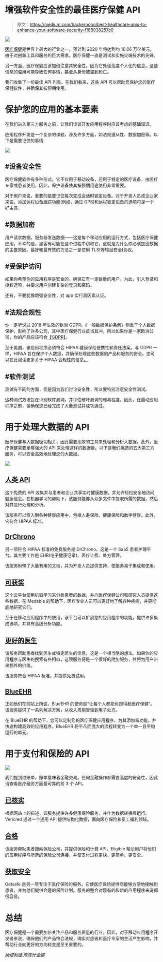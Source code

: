 # 增强软件安全性的最佳医疗保健 API

> 原文：<https://medium.com/hackernoon/best-healthcare-apis-to-enhance-your-software-security-f188038257c0>

![](img/d69832b62df5d10f8aed605e61a6532c.png)

[医疗保健](https://dashbouquet.com/blog/mobile/blog/artificial-intelligence/transformation-of-healthcare-how-technology-redefines-one-of-the-oldest-industries-in-the-world)是世界上最大的行业之一，预计到 2020 年将达到约 10.06 万亿美元。由于对创新工具和服务的巨大需求，医疗保健一直是测试和实施尖端技术的先锋。

另一方面，医疗保健应该加倍注意其安全性，因为它处理高度个人化的信息。这些信息的滥用可能导致任何事情，甚至从身份被盗到死亡。

我们收集了一份最佳 API 列表，在我们看来，这些 API 可以帮助您保护您的医疗保健软件，并确保其按预期使用。

# 保护您的应用的基本要素

在我们进入第三方服务之前，让我们谈谈开发应用程序时应该考虑的基础知识。

应用程序开发是一个复杂的课题，涉及许多方面，如法规遵从性、数据加密等。以下是需要记住的事情:

![](img/f5b73f7b0200b93ecb28ed6460d3d5ee.png)

## #设备安全性

医疗保健软件有多种形式。它不仅用于移动设备，还用于特定的医疗设备，由医疗专家或患者使用。因此，保护设备使其按预期用途使用非常重要。

对于用户来说，重要的是要记住每次完成会话时锁定设备。对于开发人员或企业家来说，添加远程设备跟踪功能(例如，通过 GPS)和远程锁定设备的选项将是一个好主意。

## #数据加密

用户请求数据，服务器发送数据——这是每个移动应用的运行方式，包括医疗保健应用。不幸的是，黑客有可能在这个过程中窃取它，这就是为什么你必须加密数据的主要原因。最好和最有效的方法之一是使用 TLS(传输层安全)协议。

## #受保护访问

如果你希望你的应用程序是安全的，确保它有一定数量的用户。为此，引入登录和授权选项，并要求用户创建复杂的登录和密码。

还有，不要犹豫增强安全性，对 app 实行双因素认证。

## #法规合规性

你一定听说过 2018 年生效的欧洲 GDPR。《一般数据保护条例》侧重于个人数据保护，影响了许多公司，其中医疗保健行业首当其冲。所以如果你是一家欧洲公司，你的产品应该符合[【GDPR】](https://privacypolicies.com/blog/gdpr-compliance-apps/)。

至于美国，该应用程序必须符合 HIPAA:健康保险便携性和责任法案。与 GDPR 一样，HIPAA 旨在保护个人数据，并确保处理这些数据的产品和服务的安全。您可以在此阅读更多关于 HIPAA 合规性的信息[。](https://www.archer-soft.com/en/blog/4-steps-make-your-app-hipaa-compliant)

## #软件测试

测试有不同的方面，但是因为我们讨论安全性，所以要特别注意安全性测试。

这种测试方法旨在识别软件漏洞，并评估破坏漏洞的难易程度。因此，在启动应用程序之前，请确保您已经完成了大量测试并成功通过。

# 用于处理大数据的 API

医疗保健与大数据密切相关，因此需要高效的工具来处理和分析大数据。此外，医疗保健需要足够强大的 API 来处理这样的数据量。以下是我们挑选的五大第三方服务，可以安全高效地处理您的大数据。

![](img/8c7235c701aba2a6cba9f450313e8103.png)

## [人类 API](https://www.humanapi.co/)

这个免费的 API 收集并与患者和企业共享实时健康数据，并允许轻松安全地访问健康信息。在机器学习的帮助下，该服务能够从众多文件中提取所需的数据，然后对其进行处理和分析。

该服务可以嵌入到各种健康应用中，包括人寿保险、健康保险和数字健康。此外，它符合 HIPAA 标准。

## [DrChrono](https://www.drchrono.com/api/)

另一项符合 HIPAA 标准的免费服务是 DrChrono，这是一个 SaaS 患者护理平台。其主要工作是 EHR(电子健康记录)、医疗计费、处方管理。

该服务附带了大量有用的文档，并为开发人员提供支持，使服务易于集成和使用。

## [可获奖](https://www.medable.com/)

这个云平台使用机器学习来分析患者的数据，并向医疗保健公司和研究人员提供这些数据。在 Medable 的帮助下，医疗专业人员可以更好地了解各种疾病，并更彻底地研究它们。

至于在移动应用程序中的使用，该平台可以扩展您的应用程序的功能，提供许多集成选项，并具有高级分析功能。

## [更好的医生](https://betterdoctor.com/about-betterdoctor/)

该服务帮助患者找到医生或特定医生的信息，这是一个相当酷的想法。如果你的应用程序与医生的搜索有些相似，这项服务将是一个很好的附加服务，并将为用户带来额外的价值。

该服务符合 HIPAA 标准，并提供免费试用。

## [BlueEHR](https://blueehr.com/)

正如他们在网站上所说，BlueEHR 的使命是“让每个人都能负担得起医疗保健”。该服务提供了一系列解决方案，从收入周期管理到电子处方。

在 BlueEHR 的帮助下，您可以定制您的医疗保健应用程序，为其添加新功能，并快速构建高效的应用程序。BlueEHR 将平凡而庞大的流程转变为一个单一且平稳运行的单元。

# 用于支付和保险的 API

![](img/1c03e86ebe8296d20d47e2477c6babce.png)

我们提到过账单，账单意味着金融交易。任何金融操作都需要高度的安全性，因此请查看医疗融资方面最可靠的前 3 个 API。

## [已核实](https://vericred.com/)

根据网站上的描述，该服务提供许多健康保险服务，并作为数据转换层运行。Vericred 通过一个通用 API 提供结构化数据，面向医疗保险和员工福利领域。

## [合格](https://eligible.com/)

该服务帮助患者搜索保险公司，并提供保险和计费 API。Eligible 帮助用户将他们的应用程序与所选的保险公司连接，并使支付过程更快、更简单、更安全。

## [获取安全](https://www.hellogetsafe.com/)

Getsafe 是另一项专注于医疗保险的服务。它使医疗保险提供商能够方便地接触到患者，并为他们提供合适的保险计划。服务的整合对现有的和新的应用程序来说都很容易。

# 总结

医疗保健是一个需要加倍关注产品和服务质量的行业。因此，对于移动应用程序开发者来说，确保他们的产品符合法规，确实对患者和医疗专家的生活产生影响，并帮助行业向更好的方向转变是至关重要的。

[*纳塔利娅·库库什金娜*](https://www.linkedin.com/in/natalia-kukushkina-b62397132/)